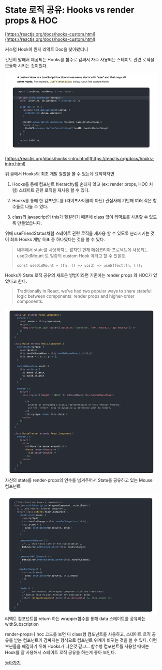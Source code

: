 # State 로직 공유: Hooks vs render props & HOC

[https://reactjs.org/docs/hooks-custom.html](https://reactjs.org/docs/hooks-custom.html)

커스텀 Hook이 뭔지 리액트 Doc을 찾아봤더니

간단히 말해서 제공되는 Hooks를 함수로 감싸서 자주 사용되는 스테이트 관련 로직을 모듈화 시키는 것이었다.

![useFriend.png](./useFriend.png)

[https://reactjs.org/docs/hooks-intro.html](https://reactjs.org/docs/hooks-intro.html)

위 글에서 Hooks의 최초 개발 철할을 볼 수 있는데 요약하자면

1. Hooks를 통해 컴포넌트 hierarchy를 손대지 않고 (ex: render props, HOC 처럼) 스테이트 관련 로직을 재사용 할 수 있다.

2. Hooks를 통해 한 컴포넌트를 (라이프사이클이 아닌) 관심사에 기반해 여러 작은 함수들로 나눌 수 있다.

3. class와 javascript의 this가 헷갈리기 때문에 class 없이 리액트를 사용할 수 있도록 만들었습니다.

위에 useFriendStatus처럼 스테이트 관련 로직을 재사용 할 수 있도록 분리시키는 것이 최초 Hooks 개발 목표 중 하나였다는 것을 볼 수 있다.

> 내부에서 state를 사용하지는 않지만 현재 메쉬코리아 프로젝트에 사용되는 useDidMount 도 일종의 custom Hook 이라고 할 수 있을듯.
>
> ```tsx
> const useDidMount = (fn: () => void) => useEffect(fn, []);
> ```

Hooks가 State 로직 공유의 새로운 방법이라면 기존에는 render props 와 HOC가 있었다고 한다.

> Traditionally in React, we’ve had two popular ways to share stateful logic between components: render props and higher-order components.

![render-props.png](./render-props.png)  
자신의 state를 render-props의 인수를 넘겨주어서 State를 공유하고 있는 Mouse 컴포넌트

![hoc.png](./hoc.png)  
리액트 컴포넌트를 return 하는 wrapper함수를 통해 data 스테이트를 공유하는 withSubscription

render-props나 hoc 코드를 보면 다 class형 컴포넌트를 사용하고, 스테이트 로직 공유를 받는 컴포넌트가 감싸지는 형식으로 컴포넌트 위계가 바뀌는 것을 볼 수 있다.
이런 부분들을 해결하기 위해 Hooks가 나온것 같고...
함수형 컴포넌트를 사용할 때에는 Hook를 잘 사용해서 스테이트 로직 공유를 하는게 좋아 보인다.

[돌아가기](/README.md)
